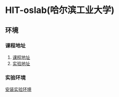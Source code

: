 # HIT-oslab(哈尔滨工业大学)

## 环境
### 课程地址
1. [课程地址](https://www.icourse163.org/learn/HIT-1002531008?tid=1450346461)
2. [实验地址](https://www.lanqiao.cn/courses/115)

### 实验环境

[安装实验环境](https://github.com/Wangzhike/HIT-Linux-0.11/tree/master/0-prepEnv/hit-oslab-qiuyu)